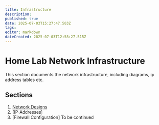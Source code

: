 ```yaml
---
title: Infrastructure
description: 
published: true
date: 2025-07-03T15:27:47.503Z
tags: 
editor: markdown
dateCreated: 2025-07-03T12:58:27.515Z
---
```


# Home Lab Network Infrastructure

This section documents the network infrastructure, including diagrams, ip address tables etc.

## Sections
1. [Network Designs](/home-lab/Infrastructure/Network_Designs)
2. [IP-Addresses]
3. [Firewall Configuration]
To be continued
